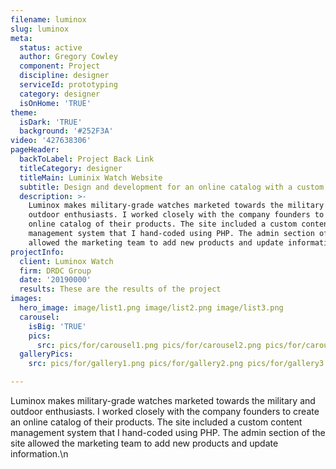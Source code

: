 ```yaml
---
filename: luminox
slug: luminox
meta:
  status: active
  author: Gregory Cowley
  component: Project
  discipline: designer
  serviceId: prototyping
  category: designer
  isOnHome: 'TRUE'
theme:
  isDark: 'TRUE'
  background: '#252F3A'
video: '427638306'
pageHeader:
  backToLabel: Project Back Link
  titleCategory: designer
  titleMain: Luminix Watch Website
  subtitle: Design and development for an online catalog with a custom CMS backend.
  description: >-
    Luminox makes military-grade watches marketed towards the military and
    outdoor enthusiasts. I worked closely with the company founders to create an
    online catalog of their products. The site included a custom content
    management system that I hand-coded using PHP. The admin section of the site
    allowed the marketing team to add new products and update information.
projectInfo:
  client: Luminox Watch
  firm: DRDC Group
  date: '20190000'
  results: These are the results of the project
images:
  hero_image: image/list1.png image/list2.png image/list3.png
  carousel:
    isBig: 'TRUE'
    pics:
      src: pics/for/carousel1.png pics/for/carousel2.png pics/for/carousel3.png
  galleryPics:
    src: pics/for/gallery1.png pics/for/gallery2.png pics/for/gallery3.png

---
```

Luminox makes military-grade watches marketed towards the military and outdoor enthusiasts. I worked closely with the company founders to create an online catalog of their products. The site included a custom content management system that I hand-coded using PHP. The admin section of the site allowed the marketing team to add new products and update information.\n
  